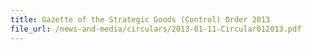 ```yaml
---
title: Gazette of the Strategic Goods (Control) Order 2013
file_url: /news-and-media/circulars/2013-01-11-Circular012013.pdf
---
```

